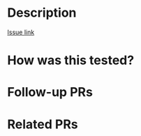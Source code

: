 # Description

[Issue link](https://github.com/eviden-colmena/colmena-eviden/issues/BRSE-REPLACE)

# How was this tested? 

# Follow-up PRs

# Related PRs
